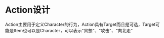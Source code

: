 # Action设计
Action主要用于定义Character的行为，Action具有Target而且是可选，Target可能是Item也可以是Character，可以表示"冥想"、"攻击"、"向北走"

